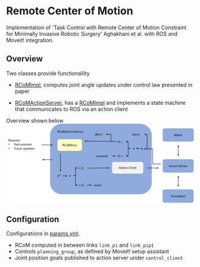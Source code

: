 # Remote Center of Motion
Implementation of 'Task Control with Remote Center of Motion Constraint for Minimally Invasive Robotic Surgery' Aghakhani et al. with ROS and Moveit! integration. 

## Overview
Two classes provide functionallity

 - [RCoMImpl](rcom_impl/include/rcom_impl/rcom_impl.h), computes joint angle updates under control law presented in paper

 - [RCoMActionServer](rcom_impl/include/rcom_impl/rcom_action_server.h), has a [RCoMImpl](rcom_impl/include/rcom_impl/rcom_impl.h) and implements a state machine that communicates to ROS via an action client

Overview shown below
![Image](img/rcom_overview.png)

## Configuration
Configurations in [params.yml](rcom_impl/config/params.yml).

 - RCoM computed in between links `link_pi` and `link_pip1`
 - Controls `planning_group`, as defined by Moveit! setup assistant
 - Joint position goals published to action server under `control_client`
